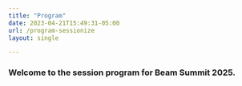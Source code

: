 ```yaml
---
title: "Program"
date: 2023-04-21T15:49:31-05:00
url: /program-sessionize
layout: single

---
```


### Welcome to the session program for Beam Summit 2025.

<script type="text/javascript" src="https://sessionize.com/api/v2/lhjlpy26/view/GridSmart"></script>